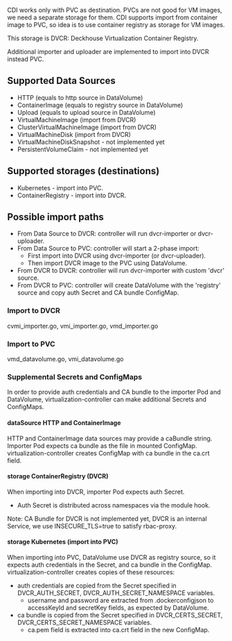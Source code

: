 CDI works only with PVC as destination. PVCs are not good for VM images,
we need a separate storage for them. CDI supports import from container image
to PVC, so idea is to use container registry as storage for VM images.

This storage is DVCR: Deckhouse Virtualization Container Registry.

Additional importer and uploader are implemented to import into DVCR instead PVC.

## Supported Data Sources

- HTTP (equals to http source in DataVolume)
- ContainerImage (equals to registry source in DataVolume)
- Upload (equals to upload source in DataVolume)
- VirtualMachineImage (import from DVCR)
- ClusterVirtualMachineImage (import from DVCR)
- VirtualMachineDisk (import from DVCR)
- VirtualMachineDiskSnapshot - not implemented yet
- PersistentVolumeClaim - not implemented yet

## Supported storages (destinations)

- Kubernetes - import into PVC.
- ContainerRegistry - import into DVCR.

## Possible import paths
- From Data Source to DVCR: controller will run dvcr-importer or dvcr-uploader.
- From Data Source to PVC: controller will start a 2-phase import:
  - First import into DVCR using dvcr-importer (or dvcr-uploader).
  - Then import DVCR image to the PVC using DataVolume.
- From DVCR to DVCR: controller will run dvcr-importer with custom 'dvcr' source.
- From DVCR to PVC: controller will create DataVolume with the 'registry' source and copy auth Secret and CA bundle ConfigMap.

### Import to DVCR
cvmi_importer.go, vmi_importer.go, vmd_importer.go

### Import to PVC
vmd_datavolume.go, vmi_datavolume.go

### Supplemental Secrets and ConfigMaps

In order to provide auth credentials and CA bundle to the importer Pod and DataVolume, virtualization-controller can
make additional Secrets and ConfigMaps.

#### dataSource HTTP and ContainerImage

HTTP and ContainerImage data sources may provide a caBundle string. Importer Pod expects ca bundle as
the file in mounted ConfigMap. virtualization-controller creates ConfigMap with ca bundle in the ca.crt field.

#### storage ContainerRegistry (DVCR)

When importing into DVCR, importer Pod expects auth Secret.
- Auth Secret is distributed across namespaces via the module hook.

Note: CA Bundle for DVCR is not implemented yet, DVCR is an internal Service, we use INSECURE_TLS=true to satisfy rbac-proxy.

#### storage Kubernetes (import into PVC)

When importing into PVC, DataVolume use DVCR as registry source, so it expects auth credentials in the Secret, and ca bundle in the ConfigMap.
virtualization-controller creates copies of these resources:
- auth credentials are copied from the Secret specified in DVCR_AUTH_SECRET, DVCR_AUTH_SECRET_NAMESPACE variables.
  - username and password are extracted from .dockerconfigjson to accessKeyId and secretKey fields, as expected by DataVolume.
- ca bundle is copied from the Secret specified in DVCR_CERTS_SECRET, DVCR_CERTS_SECRET_NAMESPACE variables.
  - ca.pem field is extracted into ca.crt field in the new ConfigMap.
